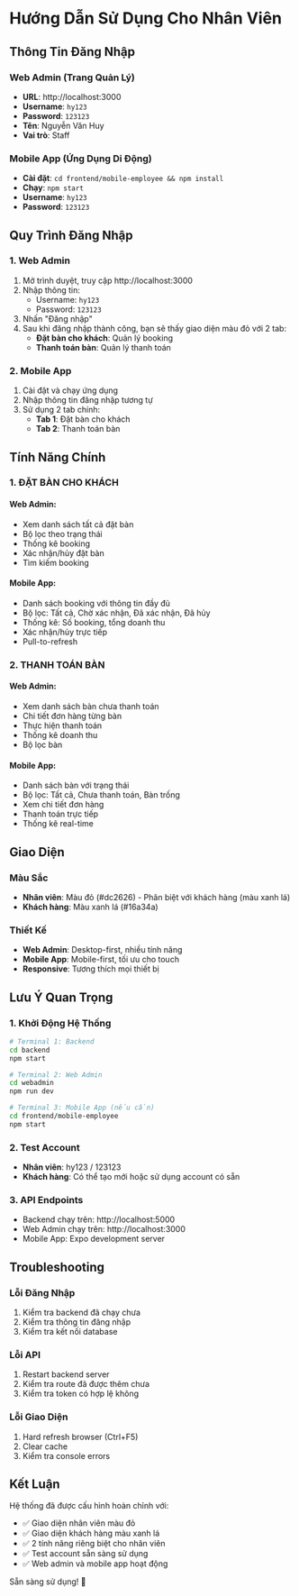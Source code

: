 # Hướng Dẫn Sử Dụng Cho Nhân Viên

## Thông Tin Đăng Nhập

### Web Admin (Trang Quản Lý)
- **URL**: http://localhost:3000
- **Username**: `hy123`
- **Password**: `123123`
- **Tên**: Nguyễn Văn Huy
- **Vai trò**: Staff

### Mobile App (Ứng Dụng Di Động)
- **Cài đặt**: `cd frontend/mobile-employee && npm install`
- **Chạy**: `npm start`
- **Username**: `hy123`
- **Password**: `123123`

## Quy Trình Đăng Nhập

### 1. Web Admin
1. Mở trình duyệt, truy cập http://localhost:3000
2. Nhập thông tin:
   - Username: `hy123`
   - Password: `123123`
3. Nhấn "Đăng nhập"
4. Sau khi đăng nhập thành công, bạn sẽ thấy giao diện màu đỏ với 2 tab:
   - **Đặt bàn cho khách**: Quản lý booking
   - **Thanh toán bàn**: Quản lý thanh toán

### 2. Mobile App
1. Cài đặt và chạy ứng dụng
2. Nhập thông tin đăng nhập tương tự
3. Sử dụng 2 tab chính:
   - **Tab 1**: Đặt bàn cho khách
   - **Tab 2**: Thanh toán bàn

## Tính Năng Chính

### 1. ĐẶT BÀN CHO KHÁCH

#### Web Admin:
- Xem danh sách tất cả đặt bàn
- Bộ lọc theo trạng thái
- Thống kê booking
- Xác nhận/hủy đặt bàn
- Tìm kiếm booking

#### Mobile App:
- Danh sách booking với thông tin đầy đủ
- Bộ lọc: Tất cả, Chờ xác nhận, Đã xác nhận, Đã hủy
- Thống kê: Số booking, tổng doanh thu
- Xác nhận/hủy trực tiếp
- Pull-to-refresh

### 2. THANH TOÁN BÀN

#### Web Admin:
- Xem danh sách bàn chưa thanh toán
- Chi tiết đơn hàng từng bàn
- Thực hiện thanh toán
- Thống kê doanh thu
- Bộ lọc bàn

#### Mobile App:
- Danh sách bàn với trạng thái
- Bộ lọc: Tất cả, Chưa thanh toán, Bàn trống
- Xem chi tiết đơn hàng
- Thanh toán trực tiếp
- Thống kê real-time

## Giao Diện

### Màu Sắc
- **Nhân viên**: Màu đỏ (#dc2626) - Phân biệt với khách hàng (màu xanh lá)
- **Khách hàng**: Màu xanh lá (#16a34a)

### Thiết Kế
- **Web Admin**: Desktop-first, nhiều tính năng
- **Mobile App**: Mobile-first, tối ưu cho touch
- **Responsive**: Tương thích mọi thiết bị

## Lưu Ý Quan Trọng

### 1. Khởi Động Hệ Thống
```bash
# Terminal 1: Backend
cd backend
npm start

# Terminal 2: Web Admin
cd webadmin
npm run dev

# Terminal 3: Mobile App (nếu cần)
cd frontend/mobile-employee
npm start
```

### 2. Test Account
- **Nhân viên**: hy123 / 123123
- **Khách hàng**: Có thể tạo mới hoặc sử dụng account có sẵn

### 3. API Endpoints
- Backend chạy trên: http://localhost:5000
- Web Admin chạy trên: http://localhost:3000
- Mobile App: Expo development server

## Troubleshooting

### Lỗi Đăng Nhập
1. Kiểm tra backend đã chạy chưa
2. Kiểm tra thông tin đăng nhập
3. Kiểm tra kết nối database

### Lỗi API
1. Restart backend server
2. Kiểm tra route đã được thêm chưa
3. Kiểm tra token có hợp lệ không

### Lỗi Giao Diện
1. Hard refresh browser (Ctrl+F5)
2. Clear cache
3. Kiểm tra console errors

## Kết Luận

Hệ thống đã được cấu hình hoàn chỉnh với:
- ✅ Giao diện nhân viên màu đỏ
- ✅ Giao diện khách hàng màu xanh lá
- ✅ 2 tính năng riêng biệt cho nhân viên
- ✅ Test account sẵn sàng sử dụng
- ✅ Web admin và mobile app hoạt động

Sẵn sàng sử dụng! 🎉
